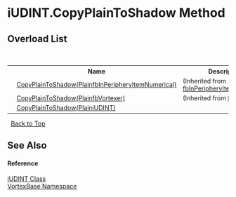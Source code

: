 # iUDINT.CopyPlainToShadow Method 
 


## Overload List
&nbsp;<table><tr><th></th><th>Name</th><th>Description</th></tr><tr><td>![Public method](media/pubmethod.gif "Public method")</td><td><a href="M_VortexBase_fbInPeripheryItemNumerical_CopyPlainToShadow.md">CopyPlainToShadow(PlainfbInPeripheryItemNumerical)</a></td><td> (Inherited from <a href="T_VortexBase_fbInPeripheryItemNumerical.md">fbInPeripheryItemNumerical</a>.)</td></tr><tr><td>![Public method](media/pubmethod.gif "Public method")</td><td><a href="M_VortexBase_fbVortexer_CopyPlainToShadow.md">CopyPlainToShadow(PlainfbVortexer)</a></td><td> (Inherited from <a href="T_VortexBase_fbVortexer.md">fbVortexer</a>.)</td></tr><tr><td>![Public method](media/pubmethod.gif "Public method")</td><td><a href="M_VortexBase_iUDINT_CopyPlainToShadow.md">CopyPlainToShadow(PlainiUDINT)</a></td><td /></tr></table>&nbsp;
<a href="#iudint.copyplaintoshadow-method">Back to Top</a>

## See Also


#### Reference
<a href="T_VortexBase_iUDINT.md">iUDINT Class</a><br /><a href="N_VortexBase.md">VortexBase Namespace</a><br />